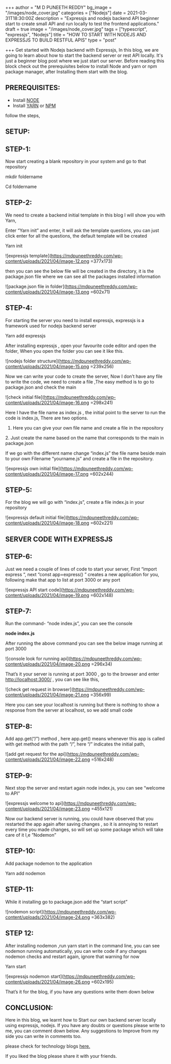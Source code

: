 +++
author = "M D PUNEETH REDDY"
bg_image = "/images/node_cover.jpg"
categories = ["Nodejs"]
date = 2021-03-31T18:30:00Z
description = "Expressjs and nodejs backend API beginner start to create small API and run locally to test the frontend applications."
draft = true
image = "/images/node_cover.jpg"
tags = ["typescript", "expressjs", "Nodejs"]
title = "HOW TO START WITH NODEJS AND EXPRESSJS TO BUILD RESTFUL APIS"
type = "post"

+++
Get started with Nodejs backend with Expressjs, In this blog, we are going to learn about how to start the backend server or rest API locally. It's just a beginner blog post where we just start our server. Before reading this block check out the prerequisites below to install Node and yarn or npm package manager, after Installing them start with the blog.

## PREREQUISITES:

* Install [NODE](https://nodejs.org/en/download/)
* Install [YARN](https://yarnpkg.com/getting-started/install) or [NPM](https://www.npmjs.com/get-npm)

follow the steps,

## SETUP:

## **STEP-1:**

Now start creating a blank repository in your system and go to that repository

mkdir foldername

Cd foldername

## **STEP-2:**

We need to create a backend initial template in this blog I will show you with Yarn,

Enter “Yarn init” and enter, it will ask the template questions, you can just click enter for all the questions, the default template will be created

Yarn init

![expressjs template](https://mdpuneethreddy.com/wp-content/uploads/2021/04/image-12.png =377x173)

then you can see the below file will be created in the directory, it is the package.json file where we can see all the packages installed information

![package.json file in folder](https://mdpuneethreddy.com/wp-content/uploads/2021/04/image-13.png =602x71)

## **STEP-4**:

For starting the server you need to install expressjs, expressjs is a framework used for nodejs backend server

Yarn add expressjs

After installing expressjs , open your favourite code editor and open the folder, When you open the folder you can see it like this.

![nodejs folder structure](https://mdpuneethreddy.com/wp-content/uploads/2021/04/image-15.png =239x256)

Now we can write your code to create the server, Now I don’t have any file to write the code, we need to create a file ,The easy method is to go to package.json and check the main

![check initial file](https://mdpuneethreddy.com/wp-content/uploads/2021/04/image-16.png =298x241)

Here I have the file name as index.js , the initial point to the server to run the code is index.js, There are two options.

1. Here you can give your own file name and create a file in the repository

2\. Just create the name based on the name that corresponds to the main in package.json

If we go with the different name change “index.js” the file name beside main to your own Filename “yourname.js” and create a file in the repository.

![expressjs own initial file](https://mdpuneethreddy.com/wp-content/uploads/2021/04/image-17.png =602x244)

## **STEP-5:**

For the blog we will go with “index.js”, create a file index.js in your repository

![expressjs default initial file](https://mdpuneethreddy.com/wp-content/uploads/2021/04/image-18.png =602x221)

## SERVER CODE WITH EXPRESSJS

## **STEP-6:**

Just we need a couple of lines of code to start your server, First “import express “, next “const app=express() ” creates a new application for you, following make that app to list at port 3000 or any port

![expressjs API start code](https://mdpuneethreddy.com/wp-content/uploads/2021/04/image-19.png =602x148)

## **STEP-7:**

Run the command- “node index.js”, you can see the console

**node index.js**

After running the above command you can see the below image running at port 3000

![console look for running api](https://mdpuneethreddy.com/wp-content/uploads/2021/04/image-20.png =296x34)

That’s it your server is running at port 3000 , go to the browser and enter [http://localhost:3000/](http://localhost:3000/) , you can see like this,

![check get request in browser](https://mdpuneethreddy.com/wp-content/uploads/2021/04/image-21.png =356x99)

Here you can see your localhost is running but there is nothing to show a response from the server at localhost, so we add small code

## **STEP-8**:

Add app.get(“/”) method , here app.get() means whenever this app is called with get method with the path “/”, here “/” indicates the initial path,

![add get request for the api](https://mdpuneethreddy.com/wp-content/uploads/2021/04/image-22.png =516x248)

## **STEP-9**:

Next stop the server and restart again node index.js, you can see “welcome to API”

![expressjs welcome to api](https://mdpuneethreddy.com/wp-content/uploads/2021/04/image-23.png =455x121)

Now our backend server is running, you could have observed that you restarted the app again after saving changes , so it is annoying to restart every time you made changes, so will set up some package which will take care of it I,e ”Nodemon”

## **STEP-10:**

Add package nodemon to the application

Yarn add nodemon

## **STEP-11:**

While it installing go to package.json add the “start script”

![nodemon script](https://mdpuneethreddy.com/wp-content/uploads/2021/04/image-24.png =363x382)

## **STEP 12:**

After installing nodemon ,run yarn start in the command line, you can see nodemon running automatically, you can write code if any changes nodemon checks and restart again, ignore that warning for now

Yarn start

![expressjs nodemon start](https://mdpuneethreddy.com/wp-content/uploads/2021/04/image-26.png =602x195)

That’s it for the blog, if you have any questions write them down below

## **CONCLUSION:**

Here in this blog, we learnt how to Start our own backend server locally using expressjs, nodejs. If you have any doubts or questions please write to me, you can comment down below. Any suggestions to Improve from my side you can write in comments too.

please check for technology blogs [here.](https://mdpuneethreddy.com/category/technology/)

If you liked the blog please share it with your friends.